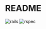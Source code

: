 # README
![rails](https://user-images.githubusercontent.com/36681963/46574008-ffcad780-c96a-11e8-830f-2c6f33e6af13.png)
![rspec](https://user-images.githubusercontent.com/36681963/46574002-e9bd1700-c96a-11e8-845b-b10094b22720.jpg)
